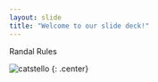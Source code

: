 ```yaml
---
layout: slide
title: "Welcome to our slide deck!"
---
```


Randal Rules

![catstello](https://octodex.github.com/images/catstello.png)
{: .center}
